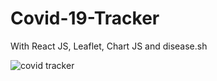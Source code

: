 # Covid-19-Tracker
With React JS, Leaflet, Chart JS and disease.sh

![covid tracker](https://github.com/user-attachments/assets/a98bf9ae-95d8-4b12-9d78-6b64cb94b5dd)
